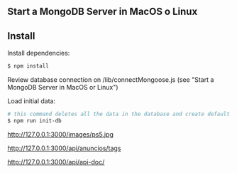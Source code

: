 ## Start a MongoDB Server in MacOS o Linux

## Install

Install dependencies:

```sh
$ npm install
```

Review database connection on /lib/connectMongoose.js (see "Start a MongoDB Server in MacOS or Linux")

Load initial data: 

```sh
# this command deletes all the data in the database and create default data
$ npm run init-db
```



http://127.0.0.1:3000/images/ps5.jpg

http://127.0.0.1:3000/api/anuncios/tags

http://127.0.0.1:3000/api/api-doc/